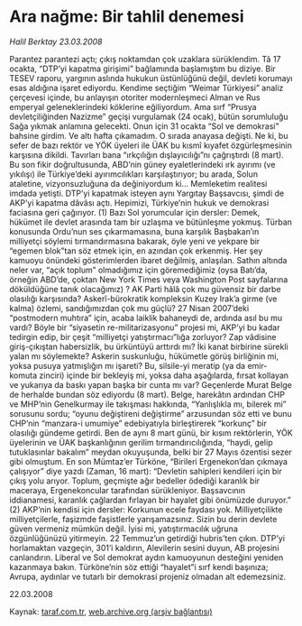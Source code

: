 # Ara nağme: Bir tahlil denemesi

*Halil Berktay 23.03.2008*

<div class="yazi">Parantez parantezi açtı; çıkış noktamdan çok uzaklara sürüklendim. Tâ 17 ocakta, “DTP’yi kapatma girişimi” bağlamında başlamıştım bu diziye. Bir TESEV raporu, yargının aslında hukukun üstünlüğünü değil, devleti korumayı esas aldığına işaret ediyordu. Kendime seçtiğim “Weimar Türkiyesi” analiz çerçevesi içinde, bu anlayışın otoriter modernleşmeci Alman ve Rus emperyal geleneklerindeki köklerine eğiliyordum. Ama sırf “Prusya devletçiliğinden Nazizme” geçişi vurgulamak (24 ocak), bütün sorumluluğu Sağa yıkmak anlamına gelecekti. Onun için 31 ocakta “Sol ve demokrasi” bahsine girdim. Ve altı hafta çıkamadım. O sırada anayasa değişti. Ne ki, bu sefer de bazı rektör ve YÖK üyeleri ile ÜAK bu kısmî kıyafet özgürleşmesinin karşısına dikildi. Tavırları bana “ırkçılığın dışlayıcılığı”nı çağrıştırdı (8 mart). Bu son fikir doğrultusunda, ABD’nin güney eyaletlerindeki ırk ayırımı (ve yıkılışı) ile Türkiye’deki ayırımcılıkları karşılaştırıyor; bu arada, Solun ataletine, vizyonsuzluğuna da değiniyordum ki...
Memleketim realitesi imdada yetişti. DTP’yi kapatmak isteyen aynı Yargıtay Başsavcısı, şimdi de AKP’yi kapatma dâvâsı açtı. Hepimizi, Türkiye’nin hukuk ve demokrasi faciasına geri çağırıyor.
(1) Bazı Sol yorumcular için dersler: Demek, hükümet ile devlet arasında tam bir uzlaşma ve bütünleşme yokmuş. Türban konusunda Ordu’nun ses çıkarmamasına, buna karşılık Başbakan’ın milliyetçi söylemi tırmandırmasına bakarak, öyle yeni ve yekpare bir “egemen blok”tan söz etmek için, en azından çok erkenmiş. Her şey kamuoyu önündeki gösterimlerden ibaret değilmiş, anlaşılan. 
Sathın altında neler var, “açık toplum” olmadığımız için göremediğimiz (oysa Batı’da, örneğin ABD’de, çoktan New York Times veya Washington Post sayfalarına döküldüğüne tanık olacağımız) ? AK Parti hâlâ çok mu güvensiz bir darbe olasılığı karşısında? Askerî-bürokratik kompleksin Kuzey Irak’a girme (ve kalma) özlemi, sandığımızdan çok mu güçlü? 27 Nisan 2007’deki “postmodern muhtıra” için, acaba laiklik bahaneydi de, ardında asıl bu mu vardı? Böyle bir “siyasetin re-militarizasyonu” projesi mi, AKP’yi bu kadar tedirgin edip, bir çeşit “milliyetçi yatıştırmacı”lığa zorluyor? Zap vâdisine giriş-çıkıştan habersizlik, bu ürküntüyü arttırdı mı? İki kanat birbirine sürekli yalan mı söylemekte? Askerin suskunluğu, hükümetle görüş birliğinin mi, yoksa pusuya yatmışlığın mı işareti? Bu, silsile-yi meratip (ya da emir-komuta zinciri) içinde bir bekleyiş mi, yoksa daha aşağılarda, fırsat kollayan ve yukarıya da baskı yapan başka bir cunta mı var? Geçenlerde Murat Belge de herhalde bundan söz ediyordu (8 mart). Belge, harekâtın ardından CHP ve MHP’nin Genelkurmay ile takışması hakkında, “Yanlışlıkla mı, bilerek mi” sorusunu sordu; “oyunu değiştireni değiştirme” arzusundan söz etti ve bunu CHP’nin “manzara-i umumiye” edebiyatıyla birleştirerek “korkunç” bir olasılığı gündeme getirdi. Ben de aynı 8 mart günü, bir kısım rektörlerin, YÖK üyelerinin ve ÜAK başkanlığının gerilim tırmandırıcılığında, “haydi, gelip tutuklasınlar bakalım” meydan okuyuşunda, belki bir 27 Mayıs özentisi sezer gibi olmuştum. En son Mümtaz’er Türköne, “Birileri Ergenekon’dan çıkmaya çalışıyor” diye yazdı (Zaman, 16 mart): “Devletin sahipleri kendileri için bir çıkış yolu arıyor. Toplum, geçmişte ağır bedeller ödediği karanlık bir maceraya, Ergenekoncular tarafından sürükleniyor. Başsavcının iddianamesi, karanlık çağlardan fırlayan bir hayalet gibi önümüzde duruyor.”
(2) AKP’nin kendisi için dersler: Korkunun ecele faydası yok. Milliyetçilikte milliyetçilerle, faşizmde faşistlerle yarışamazsınız. Sizin bu derin devlete güven vermeniz mümkün değil. İyisi mi, yatıştırmacılık uğruna özgünlüğünüzü yitirmeyin. 22 Temmuz’un getirdiği hubris’ten çıkın. DTP’yi horlamaktan vazgeçin, 301’i kaldırın, Alevilerin sesini duyun, AB projesini canlandırın. Liberal ve Sol demokrat aydın kamuoyunun desteğini yeniden kazanmaya bakın. 
Türköne’nin söz ettiği “hayalet”i sırf kendi başınıza; Avrupa, aydınlar ve tutarlı bir demokrasi projeniz olmadan alt edemezsiniz.

22.03.2008</div>

Kaynak: [taraf.com.tr](http://www.taraf.com.tr:80/halil-berktay/makale-ara-nagme-bir-tahlil-denemesi.htm), [web.archive.org (arşiv bağlantısı)](http://web.archive.org/web/20100717211259/http://www.taraf.com.tr:80/halil-berktay/makale-ara-nagme-bir-tahlil-denemesi.htm)
